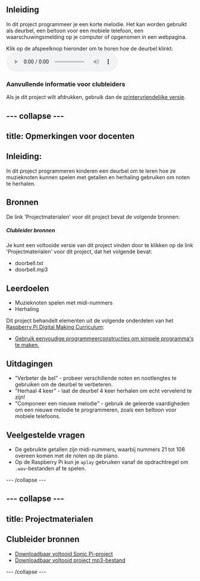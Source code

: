 ## Inleiding

In dit project programmeer je een korte melodie. Het kan worden gebruikt als deurbel, een beltoon voor een mobiele telefoon, een waarschuwingsmelding op je computer of opgenomen in een webpagina.

<div id="audio-preview" class="pdf-hidden">
Klik op de afspeelknop hieronder om te horen hoe de deurbel klinkt: 
<audio controls preload> 
  <source src="resources/doorbell.mp3" type="audio/mpeg"> 
Je browser ondersteunt het element <code>audio</code> niet. 
</audio>
</div>

### Aanvullende informatie voor clubleiders

Als je dit project wilt afdrukken, gebruik dan de [printervriendelijke versie](https://projects.raspberrypi.org/nl-NL/projects/compose-tune/print).

--- collapse ---
---
title: Opmerkingen voor docenten
---

## Inleiding:

In dit project programmeren kinderen een deurbel om te leren hoe ze muzieknoten kunnen spelen met getallen en herhaling gebruiken om noten te herhalen.

## Bronnen

De link 'Projectmaterialen' voor dit project bevat de volgende bronnen:

##### Clubleider bronnen

Je kunt een voltooide versie van dit project vinden door te klikken op de link 'Projectmaterialen' voor dit project, dat het volgende bevat:

* doorbell.txt
* doorbell.mp3

## Leerdoelen

* Muzieknoten spelen met midi-nummers
* Herhaling

Dit project behandelt elementen uit de volgende onderdelen van het [Raspberry Pi Digital Making Curriculum](http://rpf.io/curriculum):

* [Gebruik eenvoudige programmeerconstructies om simpele programma's te maken.](https://www.raspberrypi.org/curriculum/programming/creator)

## Uitdagingen

* "Verbeter de bel" - probeer verschillende noten en nootlengtes te gebruiken om de deurbel te verbeteren.
* "Herhaal 4 keer" - laat de deurbel 4 keer herhalen om echt vervelend te zijn!
* "Componeer een nieuwe melodie" - gebruik de geleerde vaardigheden om een nieuwe melodie te programmeren, zoals een beltoon voor mobiele telefoons.

## Veelgestelde vragen

* De gebruikte getallen zijn midi-nummers, waarbij nummers 21 tot 108 overeen komen met de noten op de piano.
* Op de Raspberry Pi kun je `aplay` gebruiken vanaf de opdrachtregel om `.wav`-bestanden af te spelen.

--- /collapse ---

--- collapse ---
---
title: Projectmaterialen
---

## Clubleider bronnen

* [Downloadbaar voltooid Sonic Pi-project](resources/doorbell.txt)
* [Downloadbaar voltooid project mp3-bestand](resources/doorbell.mp3)

--- /collapse ---